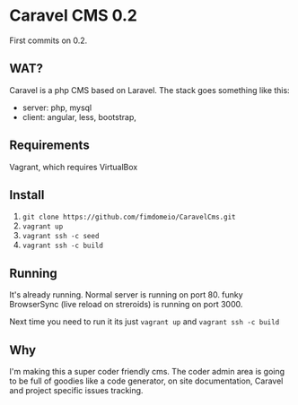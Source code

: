 Caravel CMS 0.2
=====================

First commits on 0.2.

WAT?
---------------------
Caravel is a php CMS based on Laravel. The stack goes something like this:

 - server: php, mysql 
 - client: angular, less, bootstrap,

Requirements
---------------------
Vagrant, which requires VirtualBox


Install
---------------------

1. `git clone https://github.com/fimdomeio/CaravelCms.git`
2. `vagrant up`
3. `vagrant ssh -c seed`
4. `vagrant ssh -c build`


Running
---------------------
It's already running. Normal server is running on port 80. funky BrowserSync (live reload on streroids) is running on port 3000.

Next time you need to run it its just `vagrant up` and `vagrant ssh -c build`


Why
---------------------
I'm making this a super coder friendly cms. The coder admin area is going to be full of goodies like a code generator, on site documentation, Caravel and project specific issues tracking.